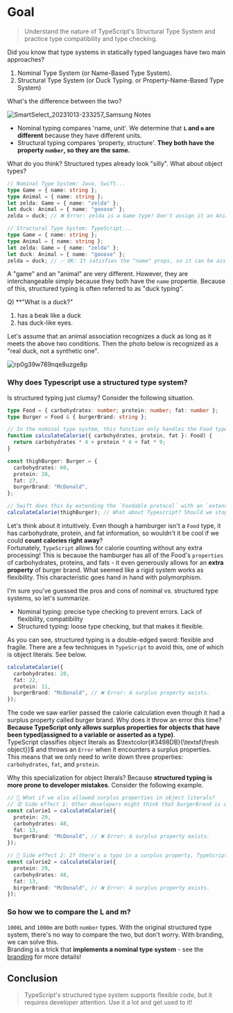 # Goal

> Understand the nature of TypeScript's Structural Type System and practice type compatibility and type checking.

Did you know that type systems in statically typed languages have two main approaches?

1. Nominal Type System (or Name-Based Type System).
2. Structural Type System (or Duck Typing. or Property-Name-Based Type System)

What's the difference between the two?

![SmartSelect_20231013-233257_Samsung Notes](https://github.com/hamelln/typescript-dive-notes/assets/39308313/6061de9f-003b-4164-ac8f-f05d98bf560b)

- Nominal typing compares 'name, unit'. We determine that **`L` and `m` are different** because they have different units.
- Structural typing compares 'property, structure'. **They both have the property `number`, so they are the same.**

What do you think? Structured types already look "silly". What about object types?

```typescript
// Nominal Type System: Java, Swift...
type Game = { name: string };
type Animal = { name: string };
let zelda: Game = { name: "zelda" };
let duck: Animal = { name: "gooose" };
zelda = duck; // ❌ Error: zelda is a Game type! Don't assign it an Animal type!
```

```typescript
// Structural Type System: TypeScript...
type Game = { name: string };
type Animal = { name: string };
let zelda: Game = { name: "zelda" };
let duck: Animal = { name: "gooose" };
zelda = duck; // ✅ OK: It satisfies the "name" props, so it can be assigned!
```

A "game" and an "animal" are very different. However, they are interchangeable simply because they both have the `name` propertie. Because of this, structured typing is often referred to as "duck typing".

Q) \*\*"What is a duck?"

1. has a beak like a duck
2. has duck-like eyes.

Let's assume that an animal association recognizes a duck as long as it meets the above two conditions. Then the photo below is recognized as a "real duck, not a synthetic one".

![rp0g39w789nqe8uzge8p](https://github.com/hamelln/typescript-textbook/assets/39308313/1b280fe5-0bc6-4c4c-bd15-2b34dd8baeaa)

### Why does Typescript use a structured type system?

Is structured typing just clumsy? Consider the following situation.

```typescript
type Food = { carbohydrates: number; protein: number; fat: number };
type Burger = Food & { burgerBrand: string };

// In the nominal type system, this function only handles the Food type.
function calculateCalorie({ carbohydrates, protein, fat }: Food) {
  return carbohydrates * 4 + protein * 4 + fat * 9;
}

const thighBurger: Burger = {
  carbohydrates: 60,
  protein: 28,
  fat: 27,
  burgerBrand: "McDonald",
};

// Swift does this by extending the `Foodable protocol` with an `extension`.
calculateCalorie(thighBurger); // What about Typescript? Should we stop functions from calculating burger calories?
```

Let's think about it intuitively. Even though a hamburger isn't a `Food` type, it has carbohydrate, protein, and fat information, so wouldn't it be cool if we could **count calories right away**?  
Fortunately, `TypeScript` allows for calorie counting without any extra processing! This is because the hamburger has all of the Food's `properties` of carbohydrates, proteins, and fats - it even generously allows for an **extra property** of burger brand. What seemed like a rigid system works as flexibility. This characteristic goes hand in hand with polymorphism.

I'm sure you've guessed the pros and cons of nominal vs. structured type systems, so let's summarize.

- Nominal typing: precise type checking to prevent errors. Lack of flexibility, compatibility
- Structured typing: loose type checking, but that makes it flexible.

As you can see, structured typing is a double-edged sword: flexible and fragile. There are a few techniques in `TypeScript` to avoid this, one of which is object literals. See below.

```typescript
calculateCalorie({
  carbohydrates: 20,
  fat: 22,
  protein: 11,
  burgerBrand: "McDonald", // ❌ Error: A surplus property exists.
});
```

The code we saw earlier passed the calorie calculation even though it had a surplus property called burger brand. Why does it throw an error this time?  
**Because TypeScript only allows surplus properties for objects that have been typed(assigned to a variable or asserted as a type)**.  
TypeScript classifies object literals as $\textcolor{#3498DB}{\textsf{fresh object}}$ and throws an `Error` when it encounters a surplus properties.  
This means that we only need to write down three properties: `carbohydrates`, `fat`, and `protein`.

Why this specialization for object literals? Because **structured typing is more prone to developer mistakes**. Consider the following example.

```typescript
// 📒 What if we also allowed surplus properties in object literals?
// 😡 Side effect 1: Other developers might think that burgerBrand is a required property.
const calorie1 = calculateCalorie({
  protein: 29,
  carbohydrates: 48,
  fat: 13,
  burgerBrand: "McDonald", // ❌ Error: A surplus property exists.
});

// 🤬 Side effect 2: If there's a typo in a surplus property, TypeScript won't find it!
const calorie2 = calculateCalorie({
  protein: 29,
  carbohydrates: 48,
  fat: 13,
  birgerBrand: "McDonald", // ❌ Error: A surplus property exists.
});
```

### So how we to compare the L and m?

`1000L` and `1000m` are both `number` types. With the original structured type system, there's no way to compare the two, but don't worry. With branding, we can solve this.  
Branding is a trick that **implements a nominal type system** - see the [branding](https://github.com/hamelln/typescript-dive-notes/blob/main/branding.md) for more details!

## Conclusion

> TypeScript's structured type system supports flexible code, but it requires developer attention. Use it a lot and get used to it!
